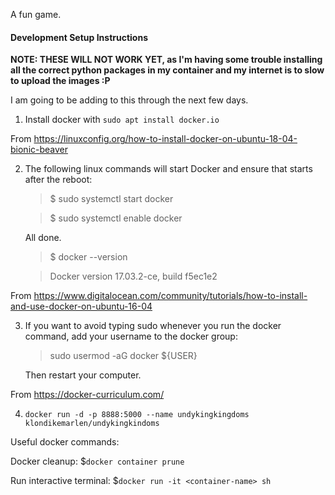 A fun game.

#### Development Setup Instructions 

**NOTE: THESE WILL NOT WORK YET, as I'm having some trouble installing all the correct python packages in my container and my internet is to slow to upload the images :P**

I am going to be adding to this through the next few days.

1. Install docker with `sudo apt install docker.io`

From https://linuxconfig.org/how-to-install-docker-on-ubuntu-18-04-bionic-beaver

2. The following linux commands will start Docker and ensure that starts after the reboot:
    > $ sudo systemctl start docker
    
    > $ sudo systemctl enable docker

    All done.

    > $ docker --version
    
    > Docker version 17.03.2-ce, build f5ec1e2

From https://www.digitalocean.com/community/tutorials/how-to-install-and-use-docker-on-ubuntu-16-04

3. If you want to avoid typing sudo whenever you run the docker command, add your username to the docker group:

    > sudo usermod -aG docker ${USER}
    
    Then restart your computer.

From https://docker-curriculum.com/

4. `docker run -d -p 8888:5000 --name undykingkingdoms klondikemarlen/undykingkindoms`

Useful docker commands:

Docker cleanup: $`docker container prune`

Run interactive terminal: $`docker run -it <container-name> sh`
